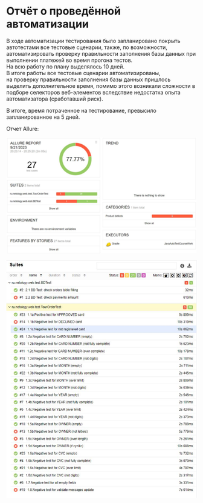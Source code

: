 # Отчёт о проведённой автоматизации

В ходе автоматизации тестирования было запланировано покрыть автотестами все тестовые сценарии,
также, по возможности, автоматизировать проверку правильности заполнения базы данных при выполнении платежей во время прогона тестов.  
На всю работу по плану выделялось 10 дней.  
В итоге работы все тестовые сценарии автоматизированы,  
на проверку правильности заполнения базы данных пришлось выделить дополнительное время, помимо этого возникали сложности
в подборе селекторов веб-элементов вследствие недостатка опыта автоматизатора (сработавший риск).

В итоге, время потраченное на тестирование, превысило запланированное на 5 дней.

Отчет Allure:

![img.png](img.png)

![img_1.png](img_1.png)
